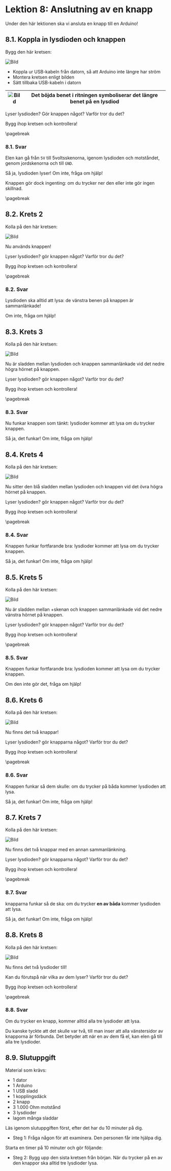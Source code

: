 # Lektion 8: Anslutning av en knapp

Under den här lektionen ska vi ansluta en knapp till en Arduino!

## 8.1. Koppla in lysdioden och knappen

Bygg den här kretsen:

![Bild](anslutning_av_en_knapp_1.png)

- Koppla ur USB-kabeln från datorn, så att Arduino inte längre har ström
- Montera kretsen enligt bilden
- Sätt tillbaka USB-kabeln i datorn

![Bild](EmojiBowtie.png) | Det böjda benet i ritningen symboliserar det längre benet på en lysdiod
:-------------:|:----------------------------------------:

Lyser lysdioden? Gör knappen något? Varför tror du det?

Bygg ihop kretsen och kontrollera!

\pagebreak

### 8.1. Svar

Elen kan gå från `5V` till 5voltsskenorna, igenom lysdioden och motståndet,
genom jordskenorna och till `GND`.

Så ja, lysdioden lyser! Om inte, fråga om hjälp!

Knappen gör dock ingenting: om du trycker ner den eller inte gör ingen skillnad.

\pagebreak

## 8.2. Krets 2

Kolla på den här kretsen:

![Bild](anslutning_av_en_knapp_2.png)

Nu används knappen!

Lyser lysdioden? gör knappen något? Varför tror du det?

Bygg ihop kretsen och kontrollera!

\pagebreak

### 8.2. Svar

Lysdioden ska alltid att lysa: de vänstra benen på knappen är sammanlänkade!

Om inte, fråga om hjälp!

## 8.3. Krets 3

Kolla på den här kretsen:

![Bild](anslutning_av_en_knapp_3.png)

Nu är sladden mellan lysdioden och knappen sammanlänkade vid det nedre högra hörnet på knappen.

Lyser lysdioden? gör knappen något? Varför tror du det?

Bygg ihop kretsen och kontrollera!

\pagebreak

### 8.3. Svar

Nu funkar knappen som tänkt: lysdioder kommer att lysa om du trycker knappen.

Så ja, det funkar! Om inte, fråga om hjälp!

## 8.4. Krets 4

Kolla på den här kretsen:

![Bild](anslutning_av_en_knapp_4.png)

Nu sitter den blå sladden mellan lysdioden och knappen vid det övra högra hörnet på knappen.

Lyser lysdioden? gör knappen något? Varför tror du det?

Bygg ihop kretsen och kontrollera!

\pagebreak

### 8.4. Svar

Knappen funkar fortfarande bra: lysdioder kommer att lysa om du trycker knappen.

Så ja, det funkar! Om inte, fråga om hjälp!

## 8.5. Krets 5

Kolla på den här kretsen:

![Bild](anslutning_av_en_knapp_5.png)

Nu är sladden mellan +skenan och knappen sammanlänkade vid det nedre vänstra hörnet på knappen.

Lyser lysdioden? gör knappen något? Varför tror du det?

Bygg ihop kretsen och kontrollera!

\pagebreak

### 8.5. Svar

Knappen funkar fortfarande bra: lysdioden kommer att lysa om du trycker knappen.

Om den inte gör det, fråga om hjälp!

## 8.6. Krets 6

Kolla på den här kretsen:

![Bild](anslutning_av_en_knapp_6.png)

Nu finns det två knappar!

Lyser lysdioden? gör knapparna något? Varför tror du det?

Bygg ihop kretsen och kontrollera!

\pagebreak

### 8.6. Svar

Knappen funkar så dem skulle: om du trycker på båda
kommer lysdioden att lysa.

Så ja, det funkar! Om inte, fråga om hjälp!

## 8.7. Krets 7

Kolla på den här kretsen:

![Bild](anslutning_av_en_knapp_7.png)

Nu finns det två knappar med en annan sammanlänkning.

Lyser lysdioden? gör knapparna något? Varför tror du det?

Bygg ihop kretsen och kontrollera!

\pagebreak

### 8.7. Svar

knapparna funkar så de ska: om du trycker **en av båda**
kommer lysdioden att lysa.

Så ja, det funkar! Om inte, fråga om hjälp!

## 8.8. Krets 8

Kolla på den här kretsen:

![Bild](anslutning_av_en_knapp_8.png)

Nu finns det två lysdioder till!

Kan du förutspå när vilka av dem lyser?
Varför tror du det?

Bygg ihop kretsen och kontrollera!

\pagebreak

### 8.8. Svar

Om du trycker en knapp, kommer alltid alla tre lysdioder att lysa.

Du kanske tyckte att det skulle var två,
till man inser att alla vänstersidor av
knapporna är förbunda.
Det betyder att när en av dem få el,
kan elen gå till alla tre lysdioder.

## 8.9. Slutuppgift

Material som krävs:

- 1 dator
- 1 Arduino
- 1 USB sladd
- 1 kopplingsdäck
- 2 knapp
- 3 1.000 Ohm motstånd
- 3 lysdioder
- lagom många sladdar

Läs igenom slutuppgiften först, efter det har du 10 minuter på dig.

- Steg 1: Fråga någon för att examinera. Den personen får inte hjälpa dig.

Starta en timer på 10 minuter och gör följande:

- Steg 2: Bygg upp den sista kretsen från början.
  När du trycker på en av den knappor ska alltid tre lysdioder lysa.

